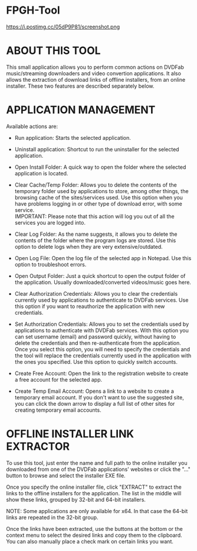 # FPGH-Tool

https://i.postimg.cc/05dP9P81/screenshot.png

# ABOUT THIS TOOL

This small application allows you to perform common actions on DVDFab music/streaming downloaders and video convertion applications. It also allows the extraction of download links of offline installers, from an online installer. These two features are described separately below.

# APPLICATION MANAGEMENT

Available actions are:

- Run application: Starts the selected application.

- Uninstall application: Shortcut to run the uninstaller for the selected application.

- Open Install Folder: A quick way to open the folder where the selected application is located.

- Clear Cache/Temp Folder: Allows you to delete the contents of the temporary folder used by
  applications to store, among other things, the browsing cache of the sites/services used. Use this
  option when you have problems logging in or other type of download error, with some service.  
  IMPORTANT: Please note that this action will log you out of all the services you are logged into.

- Clear Log Folder: As the name suggests, it allows you to delete the contents of the folder where
  the program logs are stored. Use this option to delete logs when they are very extensive/outdated.

- Open Log File: Open the log file of the selected app in Notepad. Use this option to troubleshoot
  errors.

- Open Output Folder: Just a quick shortcut to open the output folder of the application. Usually
  downloaded/converted videos/music goes here.

- Clear Authorization Credentials: Allows you to clear the credentials currently used by
  applications to authenticate to DVDFab services. Use this option if you want to reauthorize the
  application with new credentials.

- Set Authorization Credentials: Allows you to set the credentials used by applications to
  authenticate with DVDFab services. With this option you can set username (email) and password
  quickly, without having to delete the credentials and then re-authenticate from the application.
  Once you select this option, you will need to specify the credentials and the tool will replace
  the credentials currently used in the application with the ones you specified. Use this option to
  quickly switch accounts.

- Create Free Account: Open the link to the registration website to create a free account for the
  selected app.

- Create Temp Email Account: Opens a link to a website to create a temporary email account. If you
  don't want to use the suggested site, you can click the down arrow to display a full list of other
  sites for creating temporary email accounts.

# OFFLINE INSTALLER LINK EXTRACTOR

To use this tool, just enter the name and full path to the online installer you downloaded from one of the DVDFab applications' websites or click the "..." button to browse and select the installer EXE file.

Once you specify the online installer file, click "EXTRACT" to extract the links to the offline installers for the application. The list in the middle will show these links, grouped by 32-bit and 64-bit installers.

NOTE: Some applications are only available for x64. In that case the 64-bit links are repeated in the 32-bit group.

Once the links have been extracted, use the buttons at the bottom or the context menu to select the desired links and copy them to the clipboard. You can also manually place a check mark on certain links you want.

